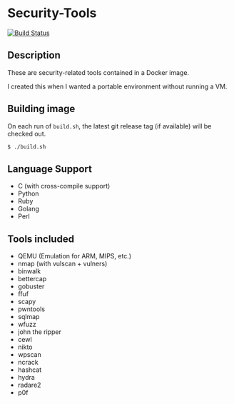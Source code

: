 # Security-Tools

[![Build Status](https://travis-ci.com/precurse/security-tools.svg?branch=master)](https://travis-ci.com/precurse/security-tools)

## Description
These are security-related tools contained in a Docker image.

I created this when I wanted a portable environment without running a VM.

## Building image
On each run of `build.sh`, the latest git release tag (if available) will be checked out.
```bash
$ ./build.sh
```

## Language Support
- C (with cross-compile support)
- Python
- Ruby
- Golang
- Perl

## Tools included
- QEMU (Emulation for ARM, MIPS, etc.)
- nmap (with vulscan + vulners)
- binwalk
- bettercap
- gobuster
- ffuf
- scapy
- pwntools
- sqlmap
- wfuzz
- john the ripper
- cewl
- nikto
- wpscan
- ncrack
- hashcat
- hydra
- radare2
- p0f
